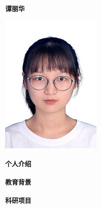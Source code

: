 ## 谭丽华
### ![个人照片](https://github.com/banxialiangsheng/self-introduction/blob/main/%E8%B0%AD%E4%B8%BD%E5%8D%8E.jpg)
## 个人介绍

## 教育背景

## 科研项目
